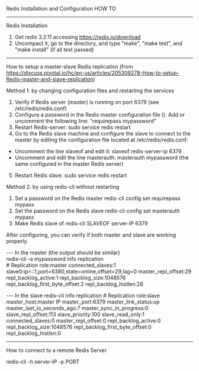 Redis Installation and Configuration HOW TO

-------------------------- 
Redis Installation

1) Get redis 3.2.11 accessing https://redis.io/download
2) Uncompact it, go to the directory, and type "make", "make test", and "make install" (if all test passed)

---------------------------
How to setup a master-slave Redis replication (from https://discuss.pivotal.io/hc/en-us/articles/205309278-How-to-setup-Redis-master-and-slave-replication)

Method 1: by changing configuration files and restarting the services

1) Verify if Redis server (master) is running on port 6379 (see /etc/redis/redis.conf)
2) Configure a password in the Redis master configuration file (). Add or uncomment the following line: "requirepass mypassword"
3) Restart Redis-server: sudo service redis restart
4) Go to the Redis slave machine and configure the slave to connect to the master by editing the configuration file located at /etc/redis/redis.conf:
- Uncomment the line slaveof and edit it: slaveof redis-server-ip 6379
- Uncomment and edit the line masterauth: masterauth mypassword (the same configured in the master Redis server)
5) Restart Redis slave: sudo service redis restart

Method 2: by using redis-cli without restarting

1) Set a password on the Redis master
redis-cli config set requirepass mypass
2) Set the password on the Redis slave
redis-cli config set masterauth mypass
3) Make Redis slave of
redis-cli SLAVEOF server-IP 6379

After configuring, you can verify if both master and slave are working properly.

--- In the master (the output should be similar)  
redis-cli -a mypassword info replication  
\# Replication
role:master
connected_slaves:1
slave0:ip=::1,port=6380,state=online,offset=29,lag=0
master_repl_offset:29
repl_backlog_active:1
repl_backlog_size:1048576
repl_backlog_first_byte_offset:2
repl_backlog_histlen:28

--- In the slave
redis-cli info replication
\# Replication
role:slave
master_host:master IP
master_port:6379
master_link_status:up
master_last_io_seconds_ago:7
master_sync_in_progress:0
slave_repl_offset:113
slave_priority:100
slave_read_only:1
connected_slaves:0
master_repl_offset:0
repl_backlog_active:0
repl_backlog_size:1048576
repl_backlog_first_byte_offset:0
repl_backlog_histlen:0

---------------------------------------------
How to connect to a remote Redis Server

redis-cli -h server-IP -p PORT

